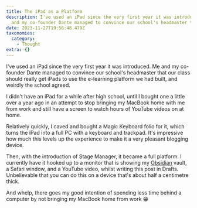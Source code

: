 ```yaml
---
title: The iPad as a Platform
description: I've used an iPad since the very first year it was introduced. Me
  and my co-founder Dante managed to convince our school's headmaster that…
date: 2023-11-27T19:56:48.479Z
taxonomies:
  category:
    - Thought
extra: {}
---
```


I've used an iPad since the very first year it was introduced. Me and my co-founder Dante managed to convince our school's headmaster that our class should really get iPads to use the e-learning platform we had built, and weirdly the school agreed.

I didn't have an iPad for a while after high school, until I bought one a little over a year ago in an attempt to stop bringing my MacBook home with me from work and still have a screen to watch hours of YouTube videos on at home.

Relatively quickly, I caved and bought a Magic Keyboard folio for it, which turns the iPad into a full PC with a keyboard and trackpad. It's impressive how much this levels up the experience to make it a very pleasant blogging device.

Then, with the introduction of Stage Manager, it became a full platform. I currently have it hooked up to a monitor that is showing my [Obsidian](https://obsidian.md) vault, a Safari window, and a YouTube video, whilst writing this post in Drafts. Unbelievable that you can do this on a device that's about half a centimetre thick.

And whelp, there goes my good intention of spending less time behind a computer by not bringing my MacBook home from work 😁

<style>a[href="#internal-link"] { color: #9b9b9b; text-decoration: none !important; }</style>
